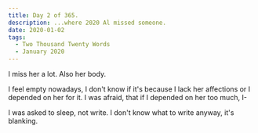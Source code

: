 ```yaml
---
title: Day 2 of 365.
description: ...where 2020 Al missed someone.
date: 2020-01-02
tags:
  - Two Thousand Twenty Words
  - January 2020
---
```


I miss her a lot. Also her body.

I feel empty nowadays, I don't know if it's because I lack her affections or I depended on her for it. I was afraid, that if I depended on her too much, I-

I was asked to sleep, not write. I don't know what to write anyway, it's blanking.